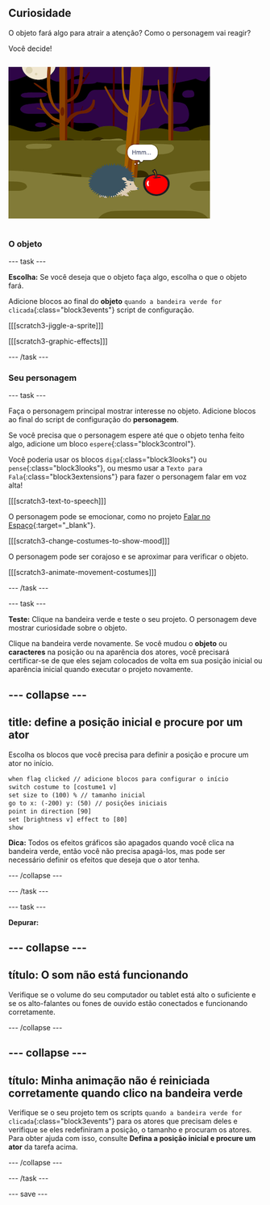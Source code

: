 ## Curiosidade

<div style="display: flex; flex-wrap: wrap">
<div style="flex-basis: 200px; flex-grow: 1; margin-right: 15px;">
O objeto fará algo para atrair a atenção? Como o personagem vai reagir?

Você decide!
</div>
<div>

![O 'BOO!' projeto mostrando o personagem sendo curioso.](images/boo.png)

</div>
</div>

### O objeto

--- task ---

**Escolha:** Se você deseja que o objeto faça algo, escolha o que o objeto fará.

Adicione blocos ao final do **objeto** `quando a bandeira verde for clicada`{:class="block3events"} script de configuração.

[[[scratch3-jiggle-a-sprite]]]

[[[scratch3-graphic-effects]]]

--- /task ---

### Seu personagem

--- task ---

Faça o personagem principal mostrar interesse no objeto. Adicione blocos ao final do script de configuração do **personagem**.

Se você precisa que o personagem espere até que o objeto tenha feito algo, adicione um bloco `espere`{:class="block3control"}.

Você poderia usar os blocos `diga`{:class="block3looks"} ou `pense`{:class="block3looks"}, ou mesmo usar a `Texto para Fala`{:class="block3extensions"} para fazer o personagem falar em voz alta!

[[[scratch3-text-to-speech]]]

O personagem pode se emocionar, como no projeto [Falar no Espaço](https://projects.raspberrypi.org/pt-BR/projects/space-talk){:target="_blank"}.

[[[scratch3-change-costumes-to-show-mood]]]

O personagem pode ser corajoso e se aproximar para verificar o objeto.

[[[scratch3-animate-movement-costumes]]]

--- /task ---

--- task ---

**Teste:** Clique na bandeira verde e teste o seu projeto. O personagem deve mostrar curiosidade sobre o objeto.

Clique na bandeira verde novamente. Se você mudou o **objeto** ou **caracteres** na posição ou na aparência dos atores, você precisará certificar-se de que eles sejam colocados de volta em sua posição inicial ou aparência inicial quando executar o projeto novamente.

--- collapse ---
---
title: define a posição inicial e procure por um ator
---

Escolha os blocos que você precisa para definir a posição e procure um ator no início.

```blocks3
when flag clicked // adicione blocos para configurar o início 
switch costume to [costume1 v]
set size to (100) % // tamanho inicial
go to x: (-200) y: (50) // posições iniciais
point in direction [90]
set [brightness v] effect to [80]
show
```

**Dica:** Todos os efeitos gráficos são apagados quando você clica na bandeira verde, então você não precisa apagá-los, mas pode ser necessário definir os efeitos que deseja que o ator tenha.

--- /collapse ---

--- /task ---

--- task ---

**Depurar:**

--- collapse ---
---
título: O som não está funcionando
---

Verifique se o volume do seu computador ou tablet está alto o suficiente e se os alto-falantes ou fones de ouvido estão conectados e funcionando corretamente.

--- /collapse ---

--- collapse ---
---
título: Minha animação não é reiniciada corretamente quando clico na bandeira verde
---

Verifique se o seu projeto tem os scripts `quando a bandeira verde for clicada`{:class="block3events"} para os atores que precisam deles e verifique se eles redefiniram a posição, o tamanho e procuram os atores. Para obter ajuda com isso, consulte **Defina a posição inicial e procure um ator** da tarefa acima.

--- /collapse ---

--- /task ---

--- save ---
